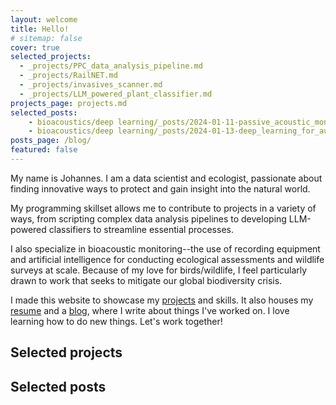 ```yaml
---
layout: welcome
title: Hello!
# sitemap: false
cover: true
selected_projects:
  - _projects/PPC_data_analysis_pipeline.md
  - _projects/RailNET.md
  - _projects/invasives_scanner.md
  - _projects/LLM_powered_plant_classifier.md
projects_page: projects.md
selected_posts:
    - bioacoustics/deep learning/_posts/2024-01-11-passive_acoustic_monitoring.md
    - bioacoustics/deep learning/_posts/2024-01-13-deep_learning_for_audio_classification_of_wildlife_vocalizations.md
posts_page: /blog/
featured: false
---
```


My name is Johannes. I am a data scientist and ecologist, passionate about finding 
innovative ways to protect and gain insight into the natural world. 

My programming skillset allows me to contribute to projects in a variety of ways, 
from scripting complex data analysis pipelines to developing LLM-powered classifiers 
to streamline essential processes. 

I also specialize in bioacoustic monitoring--the use of recording equipment and
artificial intelligence for conducting ecological assessments and wildlife surveys 
at scale. Because of my love for birds/wildlife, I feel particularly drawn to
work that seeks to mitigate our global biodiversity crisis.

I made this website to showcase my [projects](/projects/) and skills. It also houses 
my [resume](resume.md) and a [blog](/blog/), where I write about things I've 
worked on. I love learning how to do new things. Let's work together!

## Selected projects
<!--projects-->

## Selected posts
<!--posts-->

